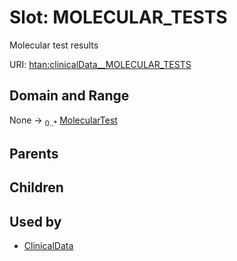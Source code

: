 
# Slot: MOLECULAR_TESTS

Molecular test results

URI: [htan:clinicalData__MOLECULAR_TESTS](https://w3id.org/htan/clinicalData__MOLECULAR_TESTS)


## Domain and Range

None &#8594;  <sub>0..\*</sub> [MolecularTest](MolecularTest.md)

## Parents


## Children


## Used by

 * [ClinicalData](ClinicalData.md)

